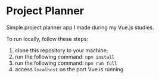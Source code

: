 # Project Planner
Simple project planner app I made during my Vue.js studies. 

To run locally, follow these steps:

1. clone this repository to your machine;
2. run the following command:
```npm install```
3. run the following command:
```npm run full```
4. access `localhost` on the port Vue is running
